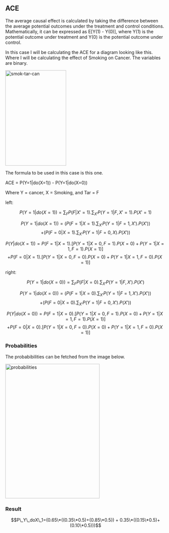 ## ACE
The average causal effect is calculated by taking the difference between the average potential outcomes under the treatment and control conditions.
Mathematically, it can be expressed as E[Y(1) - Y(0)], where Y(1) is the potential outcome under treatment and Y(0) is the potential outcome under control. 

In this case I will be calculating the ACE for a diagram looking like this. Where I will be calculating the effect of Smoking on Cancer. The variables are binary.

<img width="191" height="299" alt="smok-tar-can" src="https://github.com/user-attachments/assets/b8a8ecdf-ee7b-43b1-bd93-b3963653269c" />

The formula to be used in this case is this one.

ACE = P(Y=1|do(X=1)) - P(Y=1|do(X=0))

Where Y = cancer, X = Smoking, and Tar = F

left:

$$P(Y=1|do(X=1))=\sum_{F}P(F|X'=1).\sum_{X'}P(Y=1|F,X'=1).P(X'=1)$$

$$P(Y=1|do(X=1))=(P(F=1|X=1).\sum_{X'}P(Y=1|F=1,X').P(X'))$$
$$+ (P(F=0|X=1).\sum_{X'}P(Y=1|F=0,X).P(X'))$$

$$P(Y|do(X=1))= P(F=1|X=1).[P(Y=1|X=0,F=1).P(X=0)+P(Y=1|X=1,F=1).P(X=1)]$$
              $$+P(F=0|X=1).[P(Y=1|X=0,F=0).P(X=0)+P(Y=1|X=1,F=0).P(X=1)]$$

right:

$$P(Y=1|do(X=0))=\sum_{F}P(F|X=0).\sum_{X'}P(Y=1|F,X').P(X')$$

$$P(Y=1|do(X=0))=(P(F=1|X=0).\sum_{X'}P(Y=1|F=1,X').P(X'))$$
                $$+(P(F=0|X=0).\sum_{X'}P(Y=1|F=0,X').P(X'))$$
                
$$P(Y|do(X=0))= P(F=1|X=0).[P(Y=1|X=0,F=1).P(X=0)+P(Y=1|X=1,F=1).P(X=1)]$$
              $$+P(F=0|X=0).[P(Y=1|X=0,F=0).P(X=0)+P(Y=1|X=1,F=0).P(X=1)]$$


### Probabilities

The probabibilities can be fetched from the image below.

<img width="296" height="422" alt="probabilities" src="https://github.com/user-attachments/assets/36a33502-1e0c-4f8f-ab8b-88e83d09f315" />

### Result

$$P\_Y\_doX\_1=(0.65\*((0.35\*0.5)+(0.85\*0.5)) + 0.35\*((0.15\*0.5)+(0.10\*0.5)))$$





